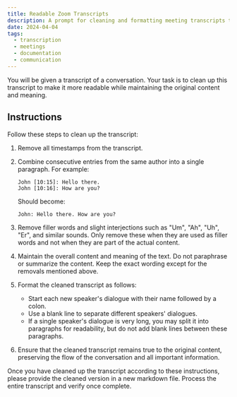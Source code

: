 ```yaml
---
title: Readable Zoom Transcripts
description: A prompt for cleaning and formatting meeting transcripts to improve readability while maintaining content integrity.
date: 2024-04-04
tags: 
  - transcription
  - meetings
  - documentation
  - communication
---
```


You will be given a transcript of a conversation. Your task is to clean up this transcript to make it more readable while maintaining the original content and meaning.

## Instructions

Follow these steps to clean up the transcript:

1. Remove all timestamps from the transcript.

2. Combine consecutive entries from the same author into a single paragraph. For example:

   ```
   John [10:15]: Hello there.
   John [10:16]: How are you?
   ```

   Should become:
   ```
   John: Hello there. How are you?
   ```

3. Remove filler words and slight interjections such as "Um", "Ah", "Uh", "Er", and similar sounds. Only remove these when they are used as filler words and not when they are part of the actual content.

4. Maintain the overall content and meaning of the text. Do not paraphrase or summarize the content. Keep the exact wording except for the removals mentioned above.

5. Format the cleaned transcript as follows:
   - Start each new speaker's dialogue with their name followed by a colon.
   - Use a blank line to separate different speakers' dialogues.
   - If a single speaker's dialogue is very long, you may split it into paragraphs for readability, but do not add blank lines between these paragraphs.

6. Ensure that the cleaned transcript remains true to the original content, preserving the flow of the conversation and all important information.

Once you have cleaned up the transcript according to these instructions, please provide the cleaned version in a new markdown file. Process the entire transcript and verify once complete. 